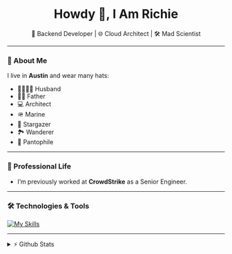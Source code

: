 <h1 align="center">Howdy 👋, I Am Richie</h1>

<div align="center">
  🦀 Backend Developer | 🌐 Cloud Architect | 🛠️ Mad Scientist  
</div>

---
### 🌟 About Me

I live in **Austin** and wear many hats:
- 👨‍👩‍👧‍👦 Husband
- 👨‍👧 Father
- 💻 Architect
- 🪖 Marine
- 🌌 Stargazer
- 🏞️ Wanderer
- 🌲 Pantophile

---

### 💼 Professional Life

- I’m previously worked at **CrowdStrike** as a Senior Engineer.

---

### 🛠️ Technologies & Tools

[![My Skills](https://skillicons.dev/icons?i=rust,html,python,aws,gcp,azure,linux,apple,mysql,github,gitlab,docker,k8s)](https://skillicons.dev)

---

<details>
  <summary>⚡ Github Stats</summary>
  
  <a href="#">![Github stats](https://github-readme-stats.vercel.app/api?username=mausrd&theme=gruvbox&count_private=true&hide_border=true&line_height=20)</a>
  <a href="#">![Top Langs](https://github-readme-stats.vercel.app/api/top-langs/?username=mausrd&layout=compact&theme=gruvbox&count_private=true&hide_border=true)</a>
</details>

<!--
**mausrd/mausrd** is a ✨ _special_ ✨ repository because its `README.md` (this file) appears on your GitHub profile.

Here are some ideas to get you started:

- 🔭 I’m currently working on ...
- 🌱 I’m currently learning ...
- 👯 I’m looking to collaborate on ...
- 🤔 I’m looking for help with ...
- 💬 Ask me about ...
- 📫 How to reach me: ...
- 😄 Pronouns: ...
- ⚡ Fun fact: ...
-->
